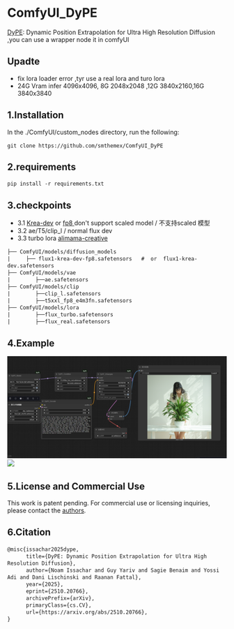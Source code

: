 # ComfyUI_DyPE
[DyPE](https://github.com/guyyariv/DyPE):  Dynamic Position Extrapolation for Ultra High Resolution Diffusion ,you can use a wrapper node it in comfyUI

Upadte
-----
* fix lora loader error ,tyr use a real lora and turo lora 
* 24G Vram infer 4096x4096,  8G 2048x2048 ,12G 3840x2160,16G 3840x3840
 
  
1.Installation  
-----
  In the ./ComfyUI/custom_nodes directory, run the following:   
```
git clone https://github.com/smthemex/ComfyUI_DyPE

```

2.requirements  
----
```
pip install -r requirements.txt
```

3.checkpoints 
----

* 3.1 [Krea-dev](https://huggingface.co/black-forest-labs/FLUX.1-Krea-dev/tree/main)  or [fp8 ](https://huggingface.co/boricuapab/flux1-krea-dev-fp8/tree/main)   don't support scaled model / 不支持scaled 模型   
* 3.2 ae/T5/clip_l / normal flux dev
* 3.3 turbo lora  [alimama-creative](https://huggingface.co/alimama-creative/FLUX.1-Turbo-Alpha/tree/main)
  
```
├── ComfyUI/models/diffusion_models
|     ├── flux1-krea-dev-fp8.safetensors   #  or  flux1-krea-dev.safetensors
├── ComfyUI/models/vae
|        ├──ae.safetensors
├── ComfyUI/models/clip
|        ├──clip_l.safetensors
|        ├──t5xxl_fp8_e4m3fn.safetensors
├── ComfyUI/models/lora
|        ├──flux_turbo.safetensors
|        ├──flux_real.safetensors

```
  
4.Example
-----
![](https://github.com/smthemex/ComfyUI_DyPE/blob/main/example_workflows/example111.png)
![](https://github.com/smthemex/ComfyUI_DyPE/blob/main/example_workflows/ComfyUI_00008_.png)

5.License and Commercial Use
-----
This work is patent pending. For commercial use or licensing inquiries, please contact the [authors](mailto:noam.issachar@mail.huji.ac.il).

6.Citation
-----
```
@misc{issachar2025dype,
      title={DyPE: Dynamic Position Extrapolation for Ultra High Resolution Diffusion}, 
      author={Noam Issachar and Guy Yariv and Sagie Benaim and Yossi Adi and Dani Lischinski and Raanan Fattal},
      year={2025},
      eprint={2510.20766},
      archivePrefix={arXiv},
      primaryClass={cs.CV},
      url={https://arxiv.org/abs/2510.20766}, 
}
```
